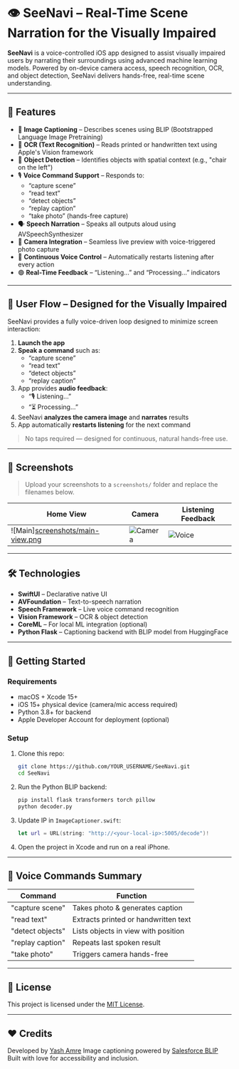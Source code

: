 # 👁️ SeeNavi – Real-Time Scene Narration for the Visually Impaired

**SeeNavi** is a voice-controlled iOS app designed to assist visually impaired users by narrating their surroundings using advanced machine learning models. Powered by on-device camera access, speech recognition, OCR, and object detection, SeeNavi delivers hands-free, real-time scene understanding.

---

## 🎯 Features

- 🧠 **Image Captioning** – Describes scenes using BLIP (Bootstrapped Language Image Pretraining)
- 📖 **OCR (Text Recognition)** – Reads printed or handwritten text using Apple's Vision framework
- 🧭 **Object Detection** – Identifies objects with spatial context (e.g., "chair on the left")
- 🎙 **Voice Command Support** – Responds to:
  - “capture scene”
  - “read text”
  - “detect objects”
  - “replay caption”
  - “take photo” (hands-free capture)
- 🗣 **Speech Narration** – Speaks all outputs aloud using AVSpeechSynthesizer
- 📱 **Camera Integration** – Seamless live preview with voice-triggered photo capture
- 🔁 **Continuous Voice Control** – Automatically restarts listening after every action
- 🟢 **Real-Time Feedback** – “Listening...” and “Processing...” indicators

---

## 🧭 User Flow – Designed for the Visually Impaired

SeeNavi provides a fully voice-driven loop designed to minimize screen interaction:

1. **Launch the app**
2. **Speak a command** such as:
   - “capture scene”
   - “read text”
   - “detect objects”
   - “replay caption”
3. App provides **audio feedback**:
   - “🎙 Listening...”
   - “⏳ Processing...”
4. SeeNavi **analyzes the camera image** and **narrates** results
5. App automatically **restarts listening** for the next command

> No taps required — designed for continuous, natural hands-free use.

---

## 📲 Screenshots

> Upload your screenshots to a `screenshots/` folder and replace the filenames below.

| Home View | Camera | Listening Feedback |
|-----------|--------|--------------------|
| ![Main][screenshots/main-view.png](https://github.com/yashamre/SeeNavi-Real-Time-Scene-Narrator/blob/7c5b0a1d61a6c6e252e450b0ec121c661a9eb158/Screenshots/Interface.jpeg) | ![Camera](screenshots/camera-view.png) | ![Voice](screenshots/voice-feedback.png) |

---

## 🛠 Technologies

- **SwiftUI** – Declarative native UI
- **AVFoundation** – Text-to-speech narration
- **Speech Framework** – Live voice command recognition
- **Vision Framework** – OCR & object detection
- **CoreML** – For local ML integration (optional)
- **Python Flask** – Captioning backend with BLIP model from HuggingFace

---

## 🚀 Getting Started

### Requirements

- macOS + Xcode 15+
- iOS 15+ physical device (camera/mic access required)
- Python 3.8+ for backend
- Apple Developer Account for deployment (optional)

### Setup

1. Clone this repo:
   ```bash
   git clone https://github.com/YOUR_USERNAME/SeeNavi.git
   cd SeeNavi


2. Run the Python BLIP backend:

   ```bash
   pip install flask transformers torch pillow
   python decoder.py
   ```

3. Update IP in `ImageCaptioner.swift`:

   ```swift
   let url = URL(string: "http://<your-local-ip>:5005/decode")!
   ```

4. Open the project in Xcode and run on a real iPhone.

---

## 🧪 Voice Commands Summary

| Command          | Function                             |
| ---------------- | ------------------------------------ |
| "capture scene"  | Takes photo & generates caption      |
| "read text"      | Extracts printed or handwritten text |
| "detect objects" | Lists objects in view with position  |
| "replay caption" | Repeats last spoken result           |
| "take photo"     | Triggers camera hands-free           |

---

## 📃 License

This project is licensed under the [MIT License](LICENSE).

---

## ❤️ Credits

Developed by [Yash Amre](https://github.com/YashAmre)
Image captioning powered by [Salesforce BLIP](https://huggingface.co/Salesforce/blip-image-captioning-base)
Built with love for accessibility and inclusion.
